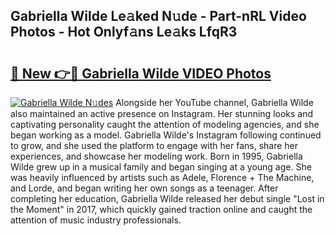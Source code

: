 ## Gabriella Wilde Le𝚊ked N𝚞de - Part-nRL Video Photos - Hot Onlyf𝚊ns Le𝚊ks LfqR3

# <h2><a href="http://ac24753.deff.icu/?id=Gabriella+Wilde">🔗 New 👉🔴 Gabriella Wilde VIDEO Photos</a></h2>

[![Gabriella Wilde N𝚞des](https://i.imgur.com/rIISA9y.gif)](http://ac24753.deff.icu/?id=Gabriella+Wilde)
Alongside her YouTube channel, Gabriella Wilde also maintained an active presence on Instagram. Her stunning looks and captivating personality caught the attention of modeling agencies, and she began working as a model. Gabriella Wilde's Instagram following continued to grow, and she used the platform to engage with her fans, share her experiences, and showcase her modeling work. Born in 1995, Gabriella Wilde grew up in a musical family and began singing at a young age. She was heavily influenced by artists such as Adele, Florence + The Machine, and Lorde, and began writing her own songs as a teenager. After completing her education, Gabriella Wilde released her debut single "Lost in the Moment" in 2017, which quickly gained traction online and caught the attention of music industry professionals.
